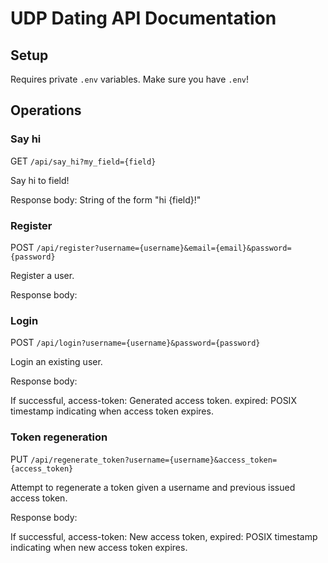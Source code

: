 # UDP Dating API Documentation

## Setup
Requires private `.env` variables. Make sure you have `.env`!

## Operations

### Say hi
GET
`/api/say_hi?my_field={field}`

Say hi to field!

Response body:
String of the form "hi {field}!"

### Register
POST
`/api/register?username={username}&email={email}&password={password}`

Register a user.

Response body:

### Login
POST
`/api/login?username={username}&password={password}`

Login an existing user.

Response body:

If successful,
access-token: Generated access token.
expired: POSIX timestamp indicating when access token expires.

### Token regeneration
PUT
`/api/regenerate_token?username={username}&access_token={access_token}`

Attempt to regenerate a token given a username and previous issued access
token.

Response body:

If successful,
access-token: New access token,
expired: POSIX timestamp indicating when new access token expires.
